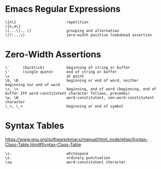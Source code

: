 # Emacs Regular Expressions

    \{n\}                       repetition
    \{n,m\}
    \(...\|...\)                grouping and alternation
    \(?:...\)                   zero-width positive lookahead assertion

# Zero-Width Assertions

    \`      (backtick)          beginning of string or buffer
    \'      (single quote)      end of string or buffer
    \=                          at point
    \b, \B                      beginning or end of word, neither beginning nor end of word
    \<, \>                      beginning, end of word (beginning, end of buffer IFF word-constitutent character follows, precedes)
    \w, \W                      word-constitutent, non-word-constitutent character
    \_<, \_>                    beginning or end of symbol

# Syntax Tables

<https://www.gnu.org/software/emacs/manual/html_node/elisp/Syntax-Class-Table.html#Syntax-Class-Table>

    \s-                         whitespace
    \s.                         ordinary punctuation
    \sw                         word-constitutent character
